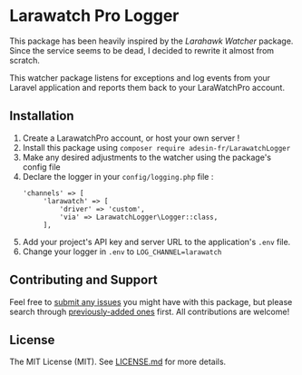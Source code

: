 # Larawatch Pro Logger

This package has been heavily inspired by the _Larahawk Watcher_ package. Since the service seems to be dead, I decided to rewrite it almost from scratch.

This watcher package listens for exceptions and log events from your Laravel application and reports them back to your LaraWatchPro account.

## Installation

1. Create a LarawatchPro account, or host your own server ! 
2. Install this package using `composer require adesin-fr/LarawatchLogger`
3. Make any desired adjustments to the watcher using the package's config file
4. Declare the logger in your `config/logging.php` file :
   ```
   'channels' => [
        'larawatch' => [
            'driver' => 'custom',
            'via' => LarawatchLogger\Logger::class,
        ],
   ```
5. Add your project's API key and server URL to the application's `.env` file.
6. Change your logger in `.env` to `LOG_CHANNEL=larawatch`

## Contributing and Support

Feel free to [submit any issues](https://github.com/adesin-fr/larawatchLogger/issues/new) you might have with this package, but please search through [previously-added ones](https://github.com/adesin-fr/larawatchLogger/issues) first. All contributions are welcome!

## License

The MIT License (MIT). See [LICENSE.md](https://github.com/larawatch/watcher/blob/master/LICENSE.md) for more details.
